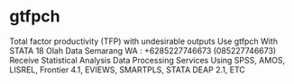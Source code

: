 # gtfpch
Total factor productivity (TFP) with undesirable outputs Use gtfpch With STATA 18
Olah Data Semarang
WA : +6285227746673 (085227746673)
Receive Statistical Analysis Data Processing Services Using
SPSS, AMOS, LISREL, Frontier 4.1, EVIEWS, SMARTPLS, STATA
DEAP 2.1, ETC
